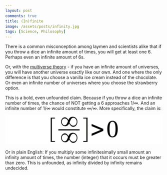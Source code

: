```yaml
---
layout: post
comments: true
title: (In)finite
image: /assets/posts/infinity.jpg
tags: [Science, Philosophy]
---
```


There is a common misconception among laymen and scientists alike that if you
throw a dice an infinite amount of times, you will get at least one 6. Perhaps
even an infinite amount of 6s.

Or, with the [multiverse theory](https://en.wikipedia.org/wiki/Multiverse) -
if you have an infinite amount of universes, you will have another universe
exactly like our own. And one where the only difference is that you choose a
vanilla ice cream instead of the chocolate. Or even an infinite number of
universes where you choose the strawberry option.

This is a bold, even unfounded claim. Because if you throw a dice an infinite
number of times, the chance of NOT getting a 6 approaches 1/∞. And an infinite
number of 1/∞ would constitute ∞/∞. More specifically, the claim is:

![](/assets/posts/infinitydivided.png)

Or in plain English: If you multiply some infinitesimally small amount an
infinity amount of times, the number (integer) that it occurs must be greater
than zero. This is unfounded, as infinity divided by infinity remains
undecided.
